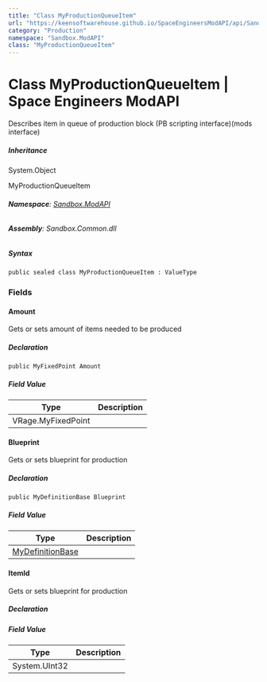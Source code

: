 ```yaml
---
title: "Class MyProductionQueueItem"
url: "https://keensoftwarehouse.github.io/SpaceEngineersModAPI/api/Sandbox.ModAPI.MyProductionQueueItem.html"
category: "Production"
namespace: "Sandbox.ModAPI"
class: "MyProductionQueueItem"
---
```


# Class MyProductionQueueItem | Space Engineers ModAPI

Describes item in queue of production block (PB scripting interface)(mods interface)

##### Inheritance

System.Object

MyProductionQueueItem

###### **Namespace**: [Sandbox.ModAPI](https://keensoftwarehouse.github.io/SpaceEngineersModAPI/api/Sandbox.ModAPI.html)

###### **Assembly**: Sandbox.Common.dll

##### Syntax

```
public sealed class MyProductionQueueItem : ValueType
```

### Fields

#### Amount

Gets or sets amount of items needed to be produced

##### Declaration

```
public MyFixedPoint Amount
```

##### Field Value

| Type | Description |
| --- | --- |
| VRage.MyFixedPoint |     |

#### Blueprint

Gets or sets blueprint for production

##### Declaration

```
public MyDefinitionBase Blueprint
```

##### Field Value

| Type | Description |
| --- | --- |
| [MyDefinitionBase](https://keensoftwarehouse.github.io/SpaceEngineersModAPI/api/VRage.Game.MyDefinitionBase.html) |     |

#### ItemId

Gets or sets blueprint for production

##### Declaration

##### Field Value

| Type | Description |
| --- | --- |
| System.UInt32 |     |